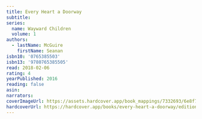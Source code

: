 ```yaml
---
title: Every Heart a Doorway
subtitle:
series:
  name: Wayward Children
  volume: 1
authors:
  - lastName: McGuire
    firstName: Seanan
isbn10: '0765385503'
isbn13: '9780765385505'
read: 2018-02-06
rating: 4
yearPublished: 2016
reading: false
asin:
narrators:
coverImageUrl: https://assets.hardcover.app/book_mappings/7332693/6e8f78cfe9e0d22846cdaf1cb754068c2c505d9d.jpeg
hardcoverUrl: https://hardcover.app/books/every-heart-a-doorway/editions/31482871
---
```

